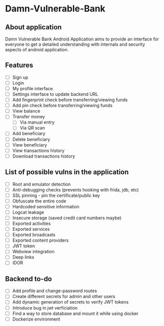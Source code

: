 # Damn-Vulnerable-Bank

## About application
Damn Vulnerable Bank Android Application aims to provide an interface for everyone to get a detailed understanding with internals and security aspects of android application.

## Features
- [ ] Sign up
- [ ] Login
- [ ] My profile interface
- [ ] Settings interface to update backend URL
- [ ] Add fingerprint check before transferring/viewing funds
- [ ] Add pin check before transferring/viewing funds
- [ ] View balance
- [ ] Transfer money
  - [ ] Via manual entry
  - [ ] Via QR scan
- [ ] Add beneficiary
- [ ] Delete beneficiary
- [ ] View beneficiary
- [ ] View transactions history
- [ ] Download transactions history

## List of possible vulns in the application

- [ ] Root and emulator detection
- [ ] Anti-debugging checks (prevents hooking with frida, jdb, etc)
- [ ] SSL pinning - pin the certificate/public key
- [ ] Obfuscate the entire code
- [ ] Hardcoded sensitive information
- [ ] Logcat leakage
- [ ] Insecure storage (saved credit card numbers maybe)
- [ ] Exported activities
- [ ] Exported services
- [ ] Exported broadcasts
- [ ] Exported content providers
- [ ] JWT token
- [ ] Webview integration
- [ ] Deep links
- [ ] IDOR

## Backend to-do

- [ ] Add profile and change-password routes
- [ ] Create different secrets for admin and other users
- [ ] Add dynamic generation of secrets to verify JWT tokens
- [ ] Introduce bug in jwt verficiation
- [ ] Find a way to store database and mount it while using docker
- [ ] Dockerize environment

